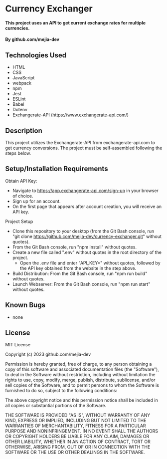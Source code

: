 # Currency Exchanger

#### This project uses an API to get current exchange rates for multiple currencies.

#### By github.com/mejia-dev

## Technologies Used

* HTML
* CSS
* JavaScript
* webpack
* npm
* Jest
* ESLint
* Babel
* Dotenv
* Exchangerate-API (https://www.exchangerate-api.com/)

## Description

This project utilizes the Exchangerate-API from exchangerate-api.com to get currency conversions. The project must be self-assembled following the steps below.


## Setup/Installation Requirements

Obtain API Key:
* Navigate to https://app.exchangerate-api.com/sign-up in your browser of choice.
* Sign up for an account.
* On the first page that appears after account creation, you will receive an API key.

Project Setup
* Clone this repository to your desktop (from the Git Bash console, run "git clone https://github.com/mejia-dev/currency-exchanger.git" without quotes).
* From the Git Bash console, run "npm install" without quotes.
* Create a new file called ".env" without quotes in the root directory of the project.
  * Open the .env file and enter "API_KEY=" without quotes, followed by the API key obtained from the website in the step above.
* Build Distribution: From the Git Bash console, run "npm run build" without quotes.
* Launch Webserver: From the Git Bash console, run "npm run start" without quotes.


## Known Bugs

* none

## License

MIT License

Copyright (c) 2023 github.com/mejia-dev

Permission is hereby granted, free of charge, to any person obtaining a copy
of this software and associated documentation files (the "Software"), to deal
in the Software without restriction, including without limitation the rights
to use, copy, modify, merge, publish, distribute, sublicense, and/or sell
copies of the Software, and to permit persons to whom the Software is
furnished to do so, subject to the following conditions:

The above copyright notice and this permission notice shall be included in all
copies or substantial portions of the Software.

THE SOFTWARE IS PROVIDED "AS IS", WITHOUT WARRANTY OF ANY KIND, EXPRESS OR
IMPLIED, INCLUDING BUT NOT LIMITED TO THE WARRANTIES OF MERCHANTABILITY,
FITNESS FOR A PARTICULAR PURPOSE AND NONINFRINGEMENT. IN NO EVENT SHALL THE
AUTHORS OR COPYRIGHT HOLDERS BE LIABLE FOR ANY CLAIM, DAMAGES OR OTHER
LIABILITY, WHETHER IN AN ACTION OF CONTRACT, TORT OR OTHERWISE, ARISING FROM,
OUT OF OR IN CONNECTION WITH THE SOFTWARE OR THE USE OR OTHER DEALINGS IN THE
SOFTWARE.